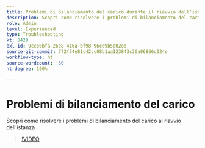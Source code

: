 ```yaml
---
title: Problemi di bilanciamento del carico durante il riavvio dell’istanza
description: Scopri come risolvere i problemi di bilanciamento del carico che si verificano durante il riavvio dell’istanza
role: Admin
level: Experienced
type: Troubleshooting
kt: 8428
exl-id: 9cce6bfa-26e8-416a-bf98-96cd9b5d02ed
source-git-commit: 772f54e81c42cc88b1aa123843c36a06866c024e
workflow-type: ht
source-wordcount: '30'
ht-degree: 100%

---
```


# Problemi di bilanciamento del carico

Scopri come risolvere i problemi di bilanciamento del carico al riavvio dell’istanza
>[!VIDEO](https://video.tv.adobe.com/v/335984?quality=12)
